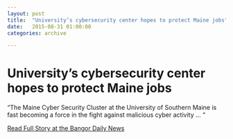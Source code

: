 ```yaml
---
layout: post
title:  "University’s cybersecurity center hopes to protect Maine jobs"
date:   2015-08-31 01:00:00
categories: archive

---
```


<h1>University’s cybersecurity center hopes to protect Maine jobs</h1>

<p>“The Maine Cyber Security Cluster at the University of Southern Maine is fast becoming a force in the fight against malicious cyber activity … “</p>

<a href="http://bangordailynews.com/2015/08/31/business/universitys-cybersecurity-center-hopes-to-protect-maine-jobs/">Read Full Story at the Bangor Daily News</a>
